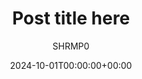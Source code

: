 ---
title: "Post title here"
date: 2024-10-01T00:00:00+00:00
# weight: 1
# aliases: ["/alias"]
tags: ["add tags here"]
author: "SHRMP0" # ["Me", "You"] multiple authors
showToc: true
TocOpen: false
draft: false
hidemeta: false
comments: false
description: "Add description text here."
canonicalURL: "https://shrmp0.com.br/posts/<page>"
disableShare: true
disableHLJS: false # to disable highlightjs
hideSummary: false
searchHidden: false
ShowReadingTime: true
ShowBreadCrumbs: true
ShowPostNavLinks: true
ShowWordCount: true
ShowRssButtonInSectionTermList: true
UseHugoToc: true
cover:
    image: "<image path/url>" # image path/url
    alt: "<alt text>" # alt text
    caption: "<text>" # display caption under cover
    relative: true # when using page bundles set this to true
    hidden: false # only hide on current single page
editPost:
    URL: "https://github.com/SHRMP0/SHRMP0.github.io/tree/main/content"
    Text: "Sugerir mudanças" # edit text
    appendFilePath: true # to append file path to Edit link
---